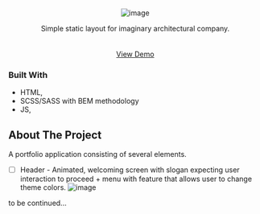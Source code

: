 



<!-- PROJECT LOGO -->
<br />
<div align="center">

![image](https://github.com/PioterAndrzejewski/Architecture_Company/assets/109315248/363a55f1-2ac3-48b6-b5e9-645432dcdad0)


  <p align="center">
    Simple static layout for imaginary architectural company. 
    <br />
    <br />
    <br />
    <a href="https://pioterandrzejewski.github.io/Architecture_Company/index.html">View Demo</a>
  </p>
</div>


### Built With

- HTML,
- SCSS/SASS with BEM methodology
- JS,

## About The Project

A portfolio application consisting of several elements.

- [ ] Header - Animated, welcoming screen with slogan expecting user interaction to proceed + menu with feature that allows user to change theme colors.
![image](https://github.com/PioterAndrzejewski/Architecture_Company/assets/109315248/3c9e0fef-0625-431e-b23c-66e4a3d82ca6)

to be continued...
